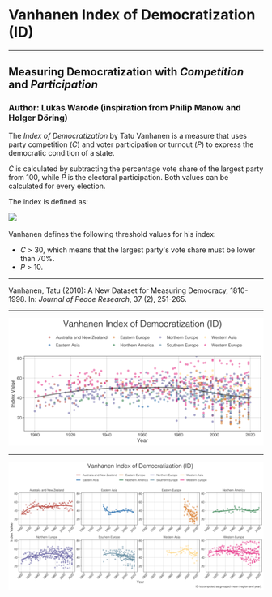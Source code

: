 # Vanhanen Index of Democratization (ID)

---

## Measuring Democratization with *Competition* and *Participation*

### Author: Lukas Warode (inspiration from Philip Manow and Holger Döring)

The *Index of Democratization* by Tatu Vanhanen is a measure that uses party competition (*C*) and voter participation or turnout (*P*) to express the democratic condition of a state.

*C* is calculated by subtracting the percentage vote share of the largest party from 100, while *P* is the electoral participation. Both values can be calculated for every election.

The index is defined as:

![](https://latex.codecogs.com/gif.latex?ID&space;=&space;\frac{C&space;\cdot&space;P}{100})

Vanhanen defines the following threshold values for his index:

* *C* > 30, which means that the largest party's vote share must be lower than 70%.
* *P* > 10.

---

Vanhanen, Tatu (2010): A New Dataset for Measuring Democracy, 1810-1998. In: *Journal of Peace Research*, 37 (2), 251-265.

---

![Vanhanen Plot 1](vanhanen-plot-all.png)

---

![Vanhanen Plot 2](vanhanen-plot-grouped.png)
